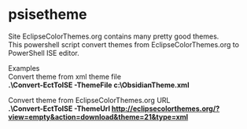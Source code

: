 psisetheme
==========
Site EclipseColorThemes.org contains many pretty good themes.  
This powershell script convert themes from EclipseColorThemes.org to PowerShell ISE editor.

Examples  
Convert theme from xml theme file  
**.\Convert-EctToISE -ThemeFile c:\ObsidianTheme.xml**  

Convert theme from EclipseColorThemes.org URL  
**.\Convert-EctToISE -ThemeUrl http://eclipsecolorthemes.org/?view=empty&action=download&theme=21&type=xml** 
